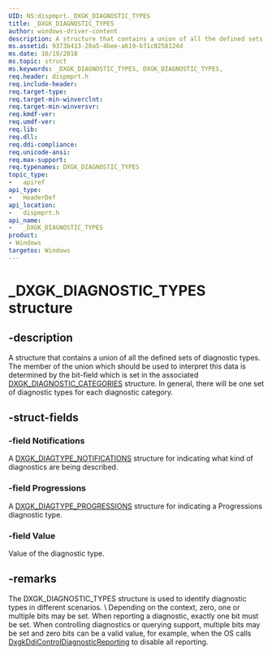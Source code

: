 ```yaml
---
UID: NS:dispmprt._DXGK_DIAGNOSTIC_TYPES
title: _DXGK_DIAGNOSTIC_TYPES
author: windows-driver-content
description: A structure that contains a union of all the defined sets of diagnostic types.
ms.assetid: 9373b413-20a5-4bee-a619-b71c0258124d
ms.date: 10/19/2018
ms.topic: struct
ms.keywords: _DXGK_DIAGNOSTIC_TYPES, DXGK_DIAGNOSTIC_TYPES,
req.header: dispmprt.h
req.include-header:
req.target-type:
req.target-min-winverclnt:
req.target-min-winversvr:
req.kmdf-ver:
req.umdf-ver:
req.lib:
req.dll:
req.ddi-compliance:
req.unicode-ansi:
req.max-support:
req.typenames: DXGK_DIAGNOSTIC_TYPES
topic_type:
-	apiref
api_type:
-	HeaderDef
api_location:
-	dispmprt.h
api_name:
-	_DXGK_DIAGNOSTIC_TYPES
product: 
- Windows
targetos: Windows
---
```


# _DXGK_DIAGNOSTIC_TYPES structure

## -description

A structure that contains a union of all the defined sets of diagnostic types. The member of the union which should be used to interpret this data is determined by the bit-field which is set in the associated [DXGK_DIAGNOSTIC_CATEGORIES](ns-dispmprt-_dxgk_diagnostic_categories.md) structure.  In general, there will be one set of diagnostic types for each diagnostic category.

## -struct-fields

### -field Notifications

A [DXGK_DIAGTYPE_NOTIFICATIONS](ns-dispmprt-_dxgk_diagtype_notifications.md) structure for indicating what kind of diagnostics are being described.

### -field Progressions

A [DXGK_DIAGTYPE_PROGRESSIONS](..\dispmprt\ns-dispmprt-_dxgk_diagtype_progressions.md) structure for indicating a Progressions diagnostic type.

### -field Value

Value of the diagnostic type.

## -remarks

The DXGK_DIAGNOSTIC_TYPES structure is used to identify diagnostic types in different scenarios. \ Depending on the context, zero, one or multiple bits may be set. When reporting a diagnostic, exactly one bit must be set. When controlling diagnostics or querying support, multiple bits may be set and zero bits can be a valid value, for example, when the OS calls [DxgkDdiControlDiagnosticReporting](nc-dispmprt-dxgkddi_controldiagnosticreporting.md) to disable all reporting.

